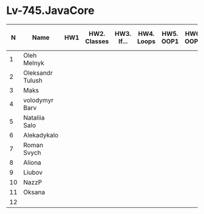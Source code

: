 # Lv-745.JavaCore

N|Name| HW1 | HW2. Classes|HW3. If...|HW4. Loops|HW5. OOP1 |HW6. OOP2 |HW7. Inner classes| HW8. Collection1 | HW9. Collection2|HW10. String|HW11. Exception |HW12. Java8.1 |HW13. Java8.2 | HW14. Threads | HW15. IO
--|--|--|--|--|--|--|--|--|--|--|--|--|--|--|--|--
1|Oleh Melnyk|||||||||||||  
2|Oleksandr Tulush|||||||||||||  
3|Maks|||||||||||||  
4|volodymyr Barv|||||||||||||  
5|Nataliia Salo|||||||||||||  
6|Alekadykalo|||||||||||||  
7|Roman Svych|||||||||||||  
8|Aliona|||||||||||||  
9|Liubov|||||||||||||  
10|NazzP|||||||||||||  
11|Oksana|||||||||||||  
12||||||||||||||
